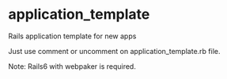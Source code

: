 # application_template

Rails application template for new apps

Just use comment or uncomment on application_template.rb file.

Note: Rails6 with webpaker is required.
